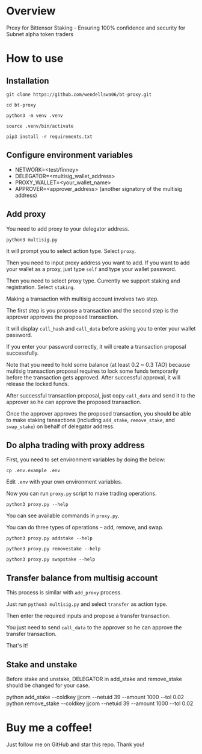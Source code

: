 # Overview

Proxy for Bittensor Staking - Ensuring 100% confidence and security for Subnet alpha token traders

# How to use

## Installation

```git clone https://github.com/wendellswa06/bt-proxy.git```

```cd bt-proxy```

```python3 -m venv .venv```

```source .venv/bin/activate```

```pip3 install -r requirements.txt```

## Configure environment variables

- NETWORK=<test/finney>
- DELEGATOR=<multisig_wallet_address>
- PROXY_WALLET=<your_wallet_name>
- APPROVER=<approver_address> (another signatory of the multisig address)

## Add proxy

You need to add proxy to your delegator address.

```python3 multisig.py```

It will prompt you to select action type. Select `proxy`.

Then you need to input proxy address you want to add. If you want to add your wallet as a proxy, just type `self` and type your wallet password.

Then you need to select proxy type. Currently we support staking and registration. Select `staking`.

Making a transaction with multisig account involves two step.

The first step is you propose a transaction and the second step is the approver approves the proposed transaction.

It will display `call_hash` and `call_data` before asking you to enter your wallet password.

If you enter your password correctly, it will create a transaction proposal successfully.

Note that you need to hold some balance (at least 0.2 ~ 0.3 TAO) because multisig transaction proposal requires to lock some funds temporarily before the transaction gets approved. After successful approval, it will release the locked funds.

After successful transaction proposal, just copy `call_data` and send it to the approver so he can approve the proposed transaction.

Once the approver approves the proposed transaction, you should be able to make staking tansactions (including `add_stake`, `remove_stake`, and `swap_stake`) on behalf of delegator address.

## Do alpha trading with proxy address

First, you need to set environment variables by doing the below:

```cp .env.example .env```

Edit `.env` with your own environment variables.

Now you can run `proxy.py` script to make trading operations.

```python3 proxy.py --help```

You can see available commands in `proxy.py`.

You can do three types of operations – add, remove, and swap.

```python3 proxy.py addstake --help```

```python3 proxy.py removestake --help```

```python3 proxy.py swapstake --help```

## Transfer balance from multisig account

This process is similar with `add_proxy` process.

Just run `python3 multisig.py` and select `transfer` as action type.

Then enter the required inputs and propose a transfer transaction.

You just need to send `call_data` to the approver so he can approve the transfer transaction.

That's it!

## Stake and unstake
Before stake and unstake, DELEGATOR in add_stake and remove_stake should be changed for your case.

python add_stake --coldkey jjcom --netuid 39 --amount 1000 --tol 0.02
python remove_stake --coldkey jjcom --netuid 39 --amount 1000 --tol 0.02

# Buy me a coffee!

Just follow me on GitHub and star this repo. Thank you!
